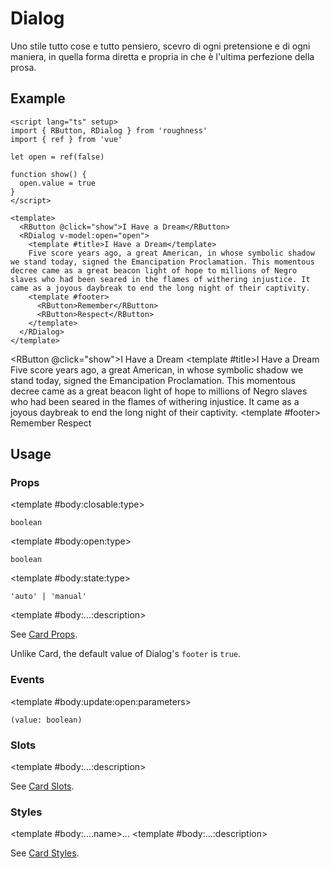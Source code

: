 <script lang="ts" setup>
import { RButton, RDetails, RDialog, RSpace, RTable, RText } from 'roughness'
import { ref } from 'vue'

let open = ref(false)

function show() {
  open.value = true
}
</script>

# Dialog

Uno stile tutto cose e tutto pensiero, scevro di ogni pretensione e di ogni maniera, in quella forma diretta e propria in che è l'ultima perfezione della prosa.

## Example

<RDetails>
  <template #summary>Show Code</template>

```vue
<script lang="ts" setup>
import { RButton, RDialog } from 'roughness'
import { ref } from 'vue'

let open = ref(false)

function show() {
  open.value = true
}
</script>

<template>
  <RButton @click="show">I Have a Dream</RButton>
  <RDialog v-model:open="open">
    <template #title>I Have a Dream</template>
    Five score years ago, a great American, in whose symbolic shadow we stand today, signed the Emancipation Proclamation. This momentous decree came as a great beacon light of hope to millions of Negro slaves who had been seared in the flames of withering injustice. It came as a joyous daybreak to end the long night of their captivity.
    <template #footer>
      <RButton>Remember</RButton>
      <RButton>Respect</RButton>
    </template>
  </RDialog>
</template>
```

</RDetails>

<RButton @click="show">I Have a Dream</RButton>
<RDialog v-model:open="open">
  <template #title>I Have a Dream</template>
  Five score years ago, a great American, in whose symbolic shadow we stand today, signed the Emancipation Proclamation. This momentous decree came as a great beacon light of hope to millions of Negro slaves who had been seared in the flames of withering injustice. It came as a joyous daybreak to end the long night of their captivity.
  <template #footer>
    <RButton>Remember</RButton>
    <RButton>Respect</RButton>
  </template>
</RDialog>

## Usage

### Props

<RSpace overflow>
<RTable
  :columns="['name', 'type', 'default', 'description']"
  :rows="['closable', 'open', 'state', '...']"
>
  <template #body:*:name="{ row }">{{ row }}</template>

  <template #body:closable:type>

  `boolean`

  </template>
  <template #body:closable:default>

  `true`

  </template>
  <template #body:closable:description>
    Whether to display the close button.
  </template>

  <template #body:open:type>

  `boolean`

  </template>
  <template #body:open:default>

  `true`

  </template>
  <template #body:open:description>
    Whether to display the dialog modal.
  </template>

  <template #body:state:type>

  `'auto' | 'manual'`

  </template>
  <template #body:state:default>

  `'auto'`

  </template>
  <template #body:state:description>

  When specified as `auto`, the dialog can be closed by clicking the backdrop.

  </template>

  <template #body:...:description>

  See [Card Props](/components/card#props).

  Unlike Card, the default value of Dialog's `footer` is `true`.

  </template>
</RTable>
</RSpace>

### Events

<RSpace overflow>
<RTable
  :columns="['name', 'parameters', 'description']"
  :rows="['update:open']"
>
  <template #body:*:name="{ row }">{{ row }}</template>

  <template #body:update:open:parameters>

  `(value: boolean)`

  </template>
  <template #body:update:open:description>
    Callback function triggered when visibility of the dialog is changed.
  </template>
</RTable>
</RSpace>

### Slots

<RSpace overflow>
<RTable
  :columns="['name', 'parameters', 'description']"
  :rows="['...']"
>
  <template #body:*:name="{ row }">{{ row }}</template>

  <template #body:...:description>

  See [Card Slots](/components/card#slots).

  </template>
</RTable>
</RSpace>

### Styles

<RSpace overflow>
<RTable
  :columns="['name', 'values', 'default', 'description']"
  :rows="['...']"
>
  <template #body:*:name="{ row }">--r-dialog-{{ row }}</template>

  <template #body:....name>...</template>
  <template #body:...:description>

  See [Card Styles](/components/card#styles).

  </template>
</RTable>
</RSpace>
